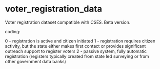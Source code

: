 # voter_registration_data
Voter registration dataset compatible with CSES. Beta version.


coding:

0 - registration is active and citizen initiated
1 - registration requires citizen activity, but the state either makes first contact or provides significant outreach support to register voters
2 - passive system, fully automatic registration (registers typically created from state led surveying or from other government data banks)
